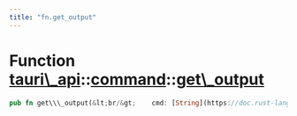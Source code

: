 ```yaml
---
title: "fn.get_output"
---
```


Function [tauri\\\_api](/docs/api/rust/tauri\_api/../index.html)::[command](/docs/api/rust/tauri\_api/index.html)::[get\\\_output](/docs/api/rust/tauri\_api/)
==============================================================================================================================================================

```rust
pub fn get\\\_output(&lt;br/&gt;    cmd: [String](https://doc.rust-lang.org/nightly/alloc/string/struct.String.html "struct alloc::string::String"), &lt;br/&gt;    args: [Vec](https://doc.rust-lang.org/nightly/alloc/vec/struct.Vec.html "struct alloc::vec::Vec")&lt;[String](https://doc.rust-lang.org/nightly/alloc/string/struct.String.html "struct alloc::string::String")\&gt;, &lt;br/&gt;    stdout: [Stdio](https://doc.rust-lang.org/nightly/std/process/struct.Stdio.html "struct std::process::Stdio")&lt;br/&gt;) -&gt; [Result](/docs/api/rust/tauri\_api/../../tauri\_api/type.Result.html "type tauri\_api::Result")&lt;[String](https://doc.rust-lang.org/nightly/alloc/string/struct.String.html "struct alloc::string::String")\&gt;
```
      